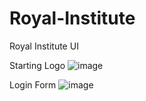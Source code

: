 # Royal-Institute

Royal Institute UI

Starting Logo
![image](https://github.com/Mindula-Dilthushan/Royal-Institute/blob/master/demo/Starting%Logo.png)

Login Form
![image](https://github.com/Mindula-Dilthushan/Royal-Institute/blob/master/demo/Login%Form.jpg)

